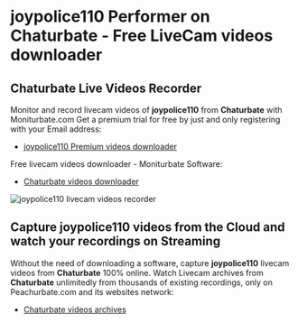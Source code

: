# joypolice110 Performer on Chaturbate - Free LiveCam videos downloader

## Chaturbate Live Videos Recorder

Monitor and record livecam videos of **joypolice110** from **Chaturbate** with Moniturbate.com
Get a premium trial for free by just and only registering with your Email address:
* [joypolice110 Premium videos downloader](https://moniturbate.com/request-demo-licence-key.html)

Free livecam videos downloader - Moniturbate Software:
* [Chaturbate videos downloader](https://moniturbate.com/moniturbate-download-software.html)

![joypolice110 livecam videos recorder](https://peachurnet.com/templates/moniturbate-software.png)


## Capture joypolice110 videos from the Cloud and watch your recordings on Streaming

Without the need of downloading a software, capture **joypolice110** livecam videos from **Chaturbate** 100% online.
Watch Livecam archives from **Chaturbate** unlimitedly from thousands of existing recordings, only on Peachurbate.com and its websites network:
* [Chaturbate videos archives](https://peachurnet.com/)